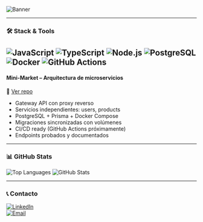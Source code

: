 

![Banner](https://capsule-render.vercel.app/api?type=rect&color=0d1117&height=180&section=header&text=Carlos%20M.%20Achinquipa&fontSize=50&fontColor=39d353)

---

### 🛠️ Stack & Tools
![JavaScript](https://img.shields.io/badge/-JavaScript-F7DF1E?style=flat&logo=javascript&logoColor=black )
![TypeScript](https://img.shields.io/badge/-TypeScript-3178C6?style=flat&logo=typescript&logoColor=white )
![Node.js](https://img.shields.io/badge/-Node.js-339933?style=flat&logo=node.js&logoColor=white )
![PostgreSQL](https://img.shields.io/badge/-PostgreSQL-336791?style=flat&logo=postgresql&logoColor=white )
![Docker](https://img.shields.io/badge/-Docker-2496ED?style=flat&logo=docker&logoColor=white )
![GitHub Actions](https://img.shields.io/badge/-GitHub%20Actions-2088FF?style=flat&logo=github-actions&logoColor=white )
---

#### **Mini-Market** – Arquitectura de microservicios  
🔗 [Ver repo](https://github.com/carlos456dddd/mini-market-oauth)  
- Gateway API con proxy reverso
- Servicios independientes: users, products
- PostgreSQL + Prisma + Docker Compose
- Migraciones sincronizadas con volúmenes
- CI/CD ready (GitHub Actions próximamente)
- Endpoints probados y documentados
---

### 📊 GitHub Stats
![Top Languages](https://github-readme-stats.vercel.app/api/top-langs/?username=carlos456dddd&layout=compact&theme=dark)
![GitHub Stats](https://github-readme-stats.vercel.app/api?username=carlos456dddd&show_icons=true&theme=dark)

---

### 📞 Contacto
[![LinkedIn](https://img.shields.io/badge/LinkedIn-0A66C2?style=flat&logo=linkedin&logoColor=white)](https://linkedin.com/in/carlos-alberto-mamani-achinquipa-02a2231b2)  
[![Email](https://img.shields.io/badge/Email-D14836?style=flat&logo=gmail&logoColor=white)](mailto:starnear9995@gmail.com)

